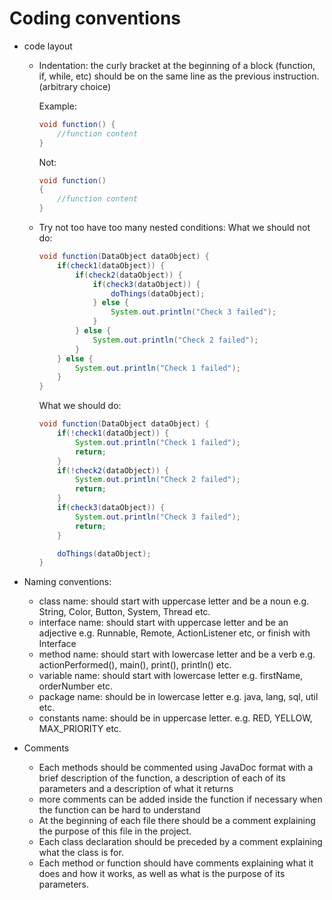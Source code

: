 # Coding conventions

- code layout
	- Indentation: the curly bracket at the beginning of a block (function, if, while, etc) should be on the same line as the previous instruction. (arbitrary choice)
  		
		Example:
		```java
		void function() {
			//function content
		}
		```
		Not:
		```java
		void function() 
		{
			//function content
		}
		```
	- Try not too have too many nested conditions:
	  What we should not do:
		```java
		void function(DataObject dataObject) {
			if(check1(dataObject)) {
				if(check2(dataObject)) {
					if(check3(dataObject)) {
						doThings(dataObject);
					} else {
						System.out.println("Check 3 failed");
					}
				} else {
					System.out.println("Check 2 failed");
				}
			} else {
				System.out.println("Check 1 failed");
			}
		}
		```
	  What we should do:
		```java
		void function(DataObject dataObject) {
			if(!check1(dataObject)) {
				System.out.println("Check 1 failed");
				return;
			}	
			if(!check2(dataObject)) {
				System.out.println("Check 2 failed");
				return;
			}
			if(check3(dataObject)) {
				System.out.println("Check 3 failed");
				return;
			}
		
			doThings(dataObject);
		}
		```
- Naming conventions:

	- class name:		should start with uppercase letter and be a noun e.g. String, Color, Button, System, Thread etc.
	- interface name:	should start with uppercase letter and be an adjective e.g. Runnable, Remote, ActionListener etc, or finish with Interface
	- method name:		should start with lowercase letter and be a verb e.g. actionPerformed(), main(), print(), println() etc.
	- variable name:	should start with lowercase letter e.g. firstName, orderNumber etc.
	- package name:		should be in lowercase letter e.g. java, lang, sql, util etc.
	- constants name:	should be in uppercase letter. e.g. RED, YELLOW, MAX_PRIORITY etc.

- Comments
	- Each methods should be commented using JavaDoc format with a brief description of the function, a description of each of its parameters and a description of what it returns 
	- more comments can be added inside the function if necessary when the function can be hard to understand 
	- At the beginning of each file there should be a comment explaining the purpose of this file in the project. 
	- Each class declaration should be preceded by a comment explaining what the class is for.
	- Each method or function should have comments explaining what it does and how it works, as well as what is the purpose of its parameters. 
